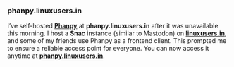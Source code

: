 ### phanpy.linuxusers.in

I’ve self-hosted **[Phanpy](https://github.com/cheeaun/phanpy)** at **phanpy.linuxusers.in** after it was unavailable this morning. I host a **Snac** instance (similar to Mastodon) on **[linuxusers.in](https://linuxusers.in)**, and some of my friends use Phanpy as a frontend client. This prompted me to ensure a reliable access point for everyone. You can now access it anytime at **[phanpy.linuxusers.in](https://phanpy.linuxusers.in)**.


